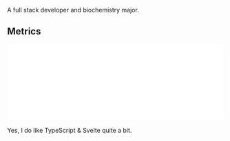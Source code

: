 A full stack developer and biochemistry major.

## Metrics
<picture><img src="/github-metrics.svg" alt="Metrics" draggable="false"></picture>

Yes, I do like TypeScript & Svelte quite a bit.
